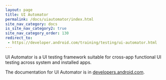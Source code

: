 ```yaml
---
layout: page
title: UI Automator
permalink: /docs/uiautomator/index.html
site_nav_category: docs
is_site_nav_category2: true
site_nav_category_order: 130
redirect_to:
 - https://developer.android.com/training/testing/ui-automator.html
---
```


UI Automator is a UI testing framework suitable for cross-app functional UI testing across system and installed apps.

The documentation for UI Automator is in [developers.android.com](https://developer.android.com/training/testing/ui-testing/uiautomator-testing.html).
